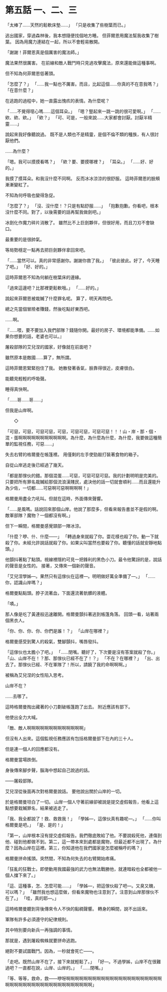 # 第五話 一、二、三

「太棒了......天然的鬆軟床墊......」
「只是收集了些樹葉而已。」

逃出國家，穿過森林後，我本想隨便找個地方睡。
但菲爾恩用魔法幫我收集了樹葉。
因為用魔力連結在一起，所以不會輕易散開。

「謝謝！菲爾恩真是個厲害的魔法師。」

魔法果然很厲害。
在前線和敵人戰鬥時只見過攻擊魔法，原來還能做這種事啊。

但不知為何菲爾恩低著頭。

「怎麼了？」
「......我一點也不厲害。而且，比起這個......你真的不在意我嗎？」
「在意什麼？」

在逃跑的過程中，她一直露出愧疚的表情。為什麼呢？

「......不覺得噁心嗎......這個耳朵。」
「嗯？豎起來一跳一跳的很可愛啊。」
「......欸、欸、欸。」
「欸？」
「可、可是，一般來說......大家都會討厭。討厭半精靈......」

說起來我好像聽說過。
既不是人類也不是精靈，是個不倫不類的種族，有人很討厭他們。

......為什麼？

「嗯。我可以摸摸看嗎？」
「欸？要、要摸哪裡？」
「耳朵。」
「......好、好的。」

我摸了摸耳朵。和我沒什麼不同啊。
反而冰冰涼涼的很舒服。
這時菲爾恩的臉頰漸漸變紅了。

不知為何呼吸也變得急促。

「怎麼了？」
「沒、沒什麼！？只是有點舒服......」
「抱歉抱歉。你看吧，根本沒什麼不同。對了，以後需要的話再幫我做劍吧。」

冰劍化作魔力碎片消散了。
雖然比不上巨劍夥伴，但很好用，而且刀刃不會缺口。

最重要的是很帥氣。

等局勢穩定一點再去把巨劍夥伴拿回來吧。

「......當然可以。真的非常感謝你。謝謝你救了我。」
「彼此彼此。好了，今天睡了吧。」
「好、好的。」

這時菲爾恩不知為何躺在樹葉床的邊緣。

「過來這邊吧？比那裡更鬆軟哦。」
「......好的。」

說起來菲爾恩被栽贓了什麼罪名呢。
算了，明天再問吧。

總之先當個冒險者賺錢，然後吃點好東西吧。

......啊。

『......喂，要不要加入我們部隊？錢隨你開。最好的房子、環境都能準備。......如果你想要的話，老婆也可以。』

屠殺部隊的艾兒涅的國家，好像就在前面吧？

雖然原本是敵國......算了，無所謂。

這時菲爾恩緊緊抱住了我。
她散發著香氣，臉靠得很近，皮膚很白。

能聽見輕輕的呼吸聲。

睡得真快啊。

「......哥......哥......」

但我是山岸啊。

　　◇

「可惡，可惡，可惡可惡，可惡，可惡可惡，可惡可惡！！！山・岸・那・個・混・蛋啊啊啊啊啊啊啊啊啊啊啊。為什麼，為什麼為什麼，為什麼，我要做這種簡單的監視任務，可惡......」

失去右臂的格爾曼在帳篷裡。
用僅剩的左手使勁敲打裝著食物的箱子。

自從山岸逃走後已經過了幾天。

「都是那傢伙的錯。那個混蛋......可惡，可惡可惡可惡。我的計劃明明是完美的。只要把所有罪名栽贓給那個流浪漢賤民，處決他的話一切就會順利......而且還能升為少佐，一切都......可惡啊可惡啊啊啊啊！」

格爾曼用盡全力吼叫。但就在這時，外面傳來聲響。

「......是風嗎。話說回來那個山岸。他說了那麼多，但看來報告書並不是假的啊。敵軍部隊？魔物？一個都沒有啊。」

但下一瞬間，格爾曼感覺頸部一陣冰涼。

「什麼？咿、什、什麼——」
「轉過身來就殺了你。耍花樣也殺了你。動一下就殺了你。未經允許說話就殺了你。如果尖叫當然也要殺了你。聽懂的話就安靜地點頭。」

他顫抖著點了點頭。視線裡隱約可見一把鋒利的黑色小刀。最令他驚訝的是，說話的聲音是女性的。
接著，又傳來一個新的聲音。

「艾兒涅學姊—。果然只有這傢伙在這裡—。明明做好萬全準備了—。」
「......你，認識山岸嗎？」

格爾曼點點頭。脖子流著血，下面還流著骯髒的液體。

「嘖。」

那人像是吃了黃連般迅速離開。格爾曼顫抖著逃到帳篷角落。
回頭一看，站著兩個黑衣人。

「你、你、你、你、你們是誰！？」
「山岸在哪裡？」

格爾曼感受到驚人的殺氣，雙腳顫抖，嘴唇發抖。

「這傢伙也太膽小了吧。」
「......閉嘴。聽好了，下次要是沒有答案就殺了你。」
「山、山岸不在！？那、那傢伙已經不在了！？」
「不在？在哪裡？」
「出、出去了。那傢伙已經、不在軍隊了！所以，請饒了我的命啊啊啊。」

被稱為艾兒涅的女性陷入思考。

山岸不在？

......去哪了。

這時格爾曼掏出藏著的小刀劃破帳篷跑了出去。
附近應該有部下。

他使出全力大喊。

「敵、敵人啊啊啊啊啊啊啊啊啊啊啊啊啊」

但沒有人出來。這個監視任務應該有包括格爾曼部下在內的三十人。

但是連一個人的回應都沒有。

格爾曼當場跌倒。

身後傳來腳步聲，腦海中想起自己說過的話。

——屠殺部隊。

艾兒涅從後面再次對格爾曼說話。
要他說出關於山岸的一切。

於是格爾曼坦白了一切。
山岸一個人守著前線卻被說是提交虛假報告，他看上這點想要栽贓罪名，結果被逃走了。

「我、我全都說了！救、救救我！」
「學姊—，這傢伙真有趣呢—。」
「......你叫格爾曼是吧。」
「是、是的！」

「第一，山岸根本沒有提交虛假報告。我們徹底敗給了他。不要說殺死他，連傷到他、碰到他都做不到。第二，這一帶本來到處都是魔物，但最近都不出現了。為什麼？因為山岸在這裡。第三，你知道他在我們國家是怎麼被稱呼的嗎？」

格爾曼拼命搖頭。突然間，不知為何失去的右臂開始疼痛。

「狂亂的狂戰士。即使動用我國最強的武力也無法戰勝他，就連暗殺也全都被他一個人擋下來了。」

「這、這種事，怎、怎麼可能......」
「學姊—，把這傢伙殺了吧—。又臭又醜，可以嗎？」
「雖然我也想這麼做，但看來魔物也注意到了。注意到山岸那傢伙不在了。」
「哇，真的耶—。」

這時格爾曼聽到背後傳來令人不快的黏稠聲響。
轉身的瞬間，說不出話來。

軍隊有許多必須遵守的紀律規則。

其中特別要向新兵一再強調的事情。

那就是，遇到屠殺蜘蛛就要拼命逃跑。

絕對不要試圖戰鬥。因為，一秒就會死亡——。

「走吧。既然山岸不在了，接下來就輕鬆了。」
「好—。不過學姊，山岸不在很難過吧？一直都在說，山岸、山岸的。」
「......閉嘴。」

「等、等等，救命，救——咿呀啊啊啊啊啊啊啊啊啊啊啊啊啊啊啊啊啊啊啊啊啊啊啊啊啊啊啊啊啊啊啊啊啊啊啊啊啊啊啊啊啊啊」